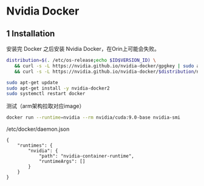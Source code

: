 # Nvidia Docker

## 1 Installation

安装完 Docker 之后安装 Nvidia Docker，在Orin上可能会失败。

```bash
distribution=$(. /etc/os-release;echo $ID$VERSION_ID) \
   && curl -s -L https://nvidia.github.io/nvidia-docker/gpgkey | sudo apt-key add - \
   && curl -s -L https://nvidia.github.io/nvidia-docker/$distribution/nvidia-docker.list | sudo tee /etc/apt/sources.list.d/nvidia-docker.list

sudo apt-get update
sudo apt-get install -y nvidia-docker2
sudo systemctl restart docker
```

测试（arm架构拉取对应image）

```bash 
docker run --runtime=nvidia --rm nvidia/cuda:9.0-base nvidia-smi
```
/etc/docker/daemon.json
```shell
{
    "runtimes": {
        "nvidia": {
            "path": "nvidia-container-runtime",
            "runtimeArgs": []
        }
    }
}
```